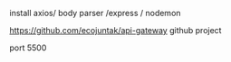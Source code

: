 install axios/ body parser /express / nodemon

https://github.com/ecojuntak/api-gateway github project

port 5500
